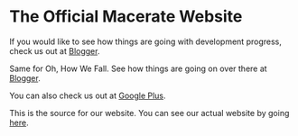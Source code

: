 # The Official Macerate Website
<p>If you would like to see how things are going with development progress, check us out at <a href="http://macerategames.blogger.com">Blogger</a>.</p>
<p>Same for Oh, How We Fall. See how things are going on over there at <a href="http://ohwf.blogger.com">Blogger</a>.</p>
<p>You can also check us out at <a href="https://plus.google.com/106456251778008971902">Google Plus</a>.</p>
<p>This is the source for our website. You can see our actual website by going <a href="http://macerate.github.io">here</a>.</p>
